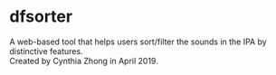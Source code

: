 # dfsorter
A web-based tool that helps users sort/filter the sounds in the IPA by distinctive features. <br>
Created by Cynthia Zhong in April 2019.
